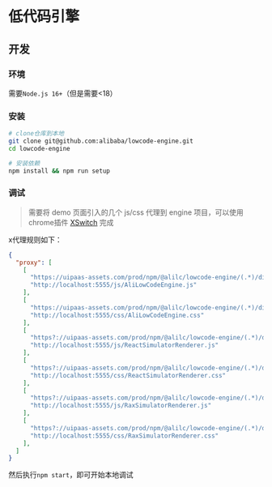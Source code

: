 # 低代码引擎

## 开发

### 环境
需要`Node.js 16+`（但是需要<18）

### 安装

```bash
# clone仓库到本地
git clone git@github.com:alibaba/lowcode-engine.git
cd lowcode-engine

# 安装依赖
npm install && npm run setup
```

### 调试

> 需要将 demo 页面引入的几个 js/css 代理到 engine 项目，可以使用chrome插件 [XSwitch](./tools/xswitch.crx) 完成

x代理规则如下：

```json
{
  "proxy": [
    [
      "https://uipaas-assets.com/prod/npm/@alilc/lowcode-engine/(.*)/dist/js/engine-core.js",
      "http://localhost:5555/js/AliLowCodeEngine.js"
    ],
    [
      "https://uipaas-assets.com/prod/npm/@alilc/lowcode-engine/(.*)/dist/css/engine-core.css",
      "http://localhost:5555/css/AliLowCodeEngine.css"
    ],
    [
      "https?://uipaas-assets.com/prod/npm/@alilc/lowcode-engine/(.*)/dist/js/react-simulator-renderer.js",
      "http://localhost:5555/js/ReactSimulatorRenderer.js"
    ],
    [
      "https?://uipaas-assets.com/prod/npm/@alilc/lowcode-engine/(.*)/dist/css/react-simulator-renderer.css",
      "http://localhost:5555/css/ReactSimulatorRenderer.css"
    ],
    [
      "https?://uipaas-assets.com/prod/npm/@alilc/lowcode-engine/(.*)/dist/js/rax-simulator-renderer.js",
      "http://localhost:5555/js/RaxSimulatorRenderer.js"
    ],
    [
      "https?://uipaas-assets.com/prod/npm/@alilc/lowcode-engine/(.*)/dist/css/rax-simulator-renderer.css",
      "http://localhost:5555/css/RaxSimulatorRenderer.css"
    ],
  ]
}
```

然后执行`npm start`，即可开始本地调试
